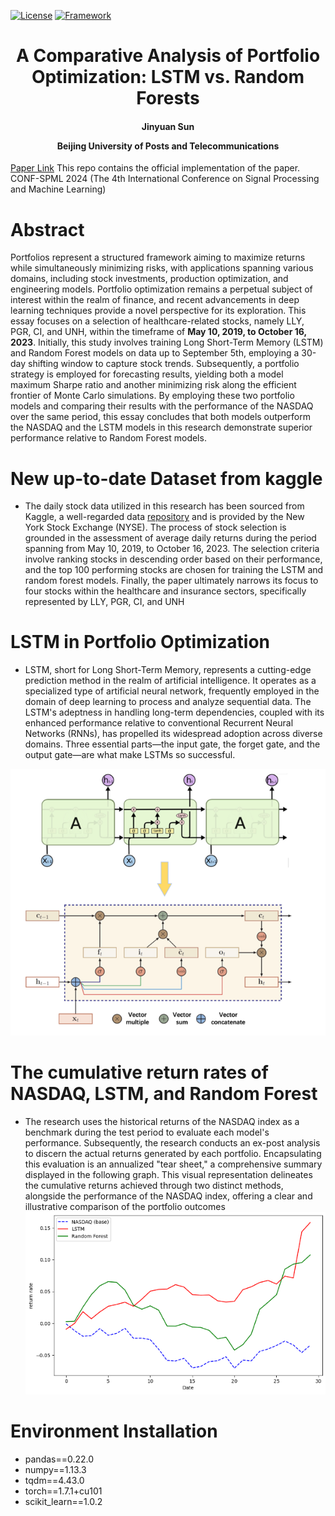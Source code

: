 

[![License](https://img.shields.io/badge/License-Apache%202.0-blue.svg)](https://opensource.org/licenses/Apache-2.0)
[![Framework](https://img.shields.io/badge/PyTorch-%23EE4C2C.svg?&logo=PyTorch&logoColor=white)](https://pytorch.org/)

<div align="center">
<h1>
<b>
A Comparative Analysis of Portfolio Optimization: LSTM vs. Random Forests
</b>
</h1>
<h4>
<b>
Jinyuan Sun
    
Beijing University of Posts and Telecommunications
</b>
</h4>
</div>

[Paper Link](https://github.com/Jinyuan-S/portfolio_optimization/blob/main/A%20Comparative%20Analysis%20of%20Portfolio%20Optimization-LSTM%20vs.%20Random%20Forests.pdf) This repo contains the official implementation of the paper. CONF-SPML 2024 (The 4th International Conference on Signal Processing and Machine Learning)

# Abstract
Portfolios represent a structured framework aiming to maximize returns while simultaneously minimizing risks, with applications spanning various domains, including stock investments, production optimization, and engineering models. Portfolio optimization remains a perpetual subject of interest within the realm of finance, and recent advancements in deep learning techniques provide a novel perspective for its exploration. This essay focuses on a selection of healthcare-related stocks, namely LLY, PGR, CI, and UNH, within the timeframe of **May 10, 2019, to October 16, 2023**. Initially, this study involves training Long Short-Term Memory (LSTM) and Random Forest models on data up to September 5th, employing a 30-day shifting window to capture stock trends. Subsequently, a portfolio strategy is employed for forecasting results, yielding both a model maximum Sharpe ratio and another minimizing risk along the efficient frontier of Monte Carlo simulations. By employing these two portfolio models and comparing their results with the performance of the NASDAQ over the same period, this essay concludes that both models outperform the NASDAQ and the LSTM models in this research demonstrate superior performance relative to Random Forest models.

# New up-to-date Dataset from kaggle
* The daily stock data utilized in this research has been sourced from Kaggle, a well-regarded data [repository](https://www.kaggle.com/datasets/svaningelgem/nyse-100-daily-stock-prices) and is provided by the New York Stock Exchange (NYSE). The process of stock selection is grounded in the assessment of average daily returns during the period spanning from May 10, 2019, to October 16, 2023. The selection criteria involve ranking stocks in descending order based on their performance, and the top 100 performing stocks are chosen for training the LSTM and random forest models. Finally, the paper ultimately narrows its focus to four stocks within the healthcare and insurance sectors, specifically represented by LLY, PGR, CI, and UNH 


# LSTM in Portfolio Optimization
* LSTM, short for Long Short-Term Memory, represents a cutting-edge prediction method in the realm of artificial intelligence. It operates as a specialized type of artificial neural network, frequently employed in the domain of deep learning to process and analyze sequential data. The LSTM's adeptness in handling long-term dependencies, coupled with its enhanced performance relative to conventional Recurrent Neural Networks (RNNs), has propelled its widespread adoption across diverse domains. Three essential parts—the input gate, the forget gate, and the output gate—are what make LSTMs so successful.

![Alt text](image.png)

# The cumulative return rates of NASDAQ, LSTM, and Random Forest
* The research uses the historical returns of the NASDAQ index as a benchmark during the test period to evaluate each model's performance. Subsequently, the research conducts an ex-post analysis to discern the actual returns generated by each portfolio. Encapsulating this evaluation is an annualized "tear sheet," a comprehensive summary displayed in the following graph. This visual representation delineates the cumulative returns achieved through two distinct methods, alongside the performance of the NASDAQ index, offering a clear and illustrative comparison of the portfolio outcomes
![Alt text](image-1.png)

# Environment Installation
* pandas==0.22.0
* numpy==1.13.3
* tqdm==4.43.0
* torch==1.7.1+cu101
* scikit_learn==1.0.2


